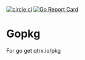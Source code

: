 [![circle ci](https://circleci.com/gh/q-trader/gopkg.svg?style=shield)](https://circleci.com/gh/q-trader/gopkg.svg?style=shield)
[![Go Report Card](https://goreportcard.com/badge/qtrx.io/gopkg)](https://goreportcard.com/report/qtrx.io/gopkg)


# Gopkg
For go get qtrx.io/pkg
